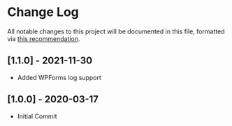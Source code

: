 # Change Log
All notable changes to this project will be documented in this file, formatted via [this recommendation](http://keepachangelog.com/).

## [1.1.0] - 2021-11-30
- Added WPForms log support

## [1.0.0] - 2020-03-17
- Initial Commit
